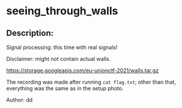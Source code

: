 
# seeing_through_walls
## Description:
Signal processing: this time with real signals!

Disclaimer: might not contain actual walls.

https://storage.googleapis.com/eu-unionctf-2021/walls.tar.gz

The recording was made after running `cat flag.txt`; other than that, everything was the same as in the setup photo.

Author: dd

